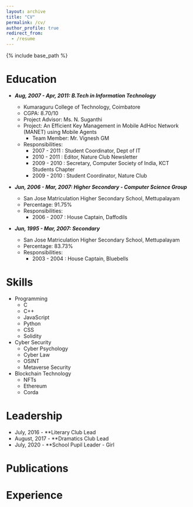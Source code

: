 ```yaml
---
layout: archive
title: "CV"
permalink: /cv/
author_profile: true
redirect_from:
  - /resume
---
```


{% include base_path %}

Education
======
    
* _**Aug, 2007 - Apr, 2011: B.Tech in Information Technology**_
  * Kumaraguru College of Technology, Coimbatore
  * CGPA: 8.70/10
  * Project Advisor: Ms. N. Suganthi
  * Project: An Efficient Key Management in Mobile AdHoc Network (MANET) using Mobile Agents
    * Team Member: Mr. Vignesh GM
  * Responsibilities:
    * 2007 - 2011 : Student Coordinator, Dept of IT
    * 2010 - 2011 : Editor, Nature Club Newsletter
    * 2009 - 2010 : Secretary, Computer Society of India, KCT Students Chapter
    * 2009 - 2010 : Student Coordinator, Nature Club
    
 * _**Jun, 2006 - Mar, 2007: Higher Secondary - Computer Science Group**_
    * San Jose Matriculation Higher Secondary School, Mettupalayam 
    * Percentage: 91.75%
    * Responsibilities:
      * 2006 - 2007 : House Captain, Daffodils
    
 * _**Jun, 1995 - Mar, 2007: Secondary**_
    * San Jose Matriculation Higher Secondary School, Mettupalayam 
    * Percentage: 83.73%
    * Responsibilities:
      * 2003 - 2004 : House Captain, Bluebells     




  
Skills
======
* Programming
   * C
   * C++
   * JavaScript
   * Python
   * CSS
   * Solidity
* Cyber Security
   * Cyber Psychology
   * Cyber Law
   * OSINT
   * Metaverse Security
 * Blockchain Technology
    * NFTs
    * Ethereum 
    * Corda
   

Leadership
======
* July, 2016 - **Literary Club Lead
* August, 2017 - **Dramatics Club Lead
* July, 2020 - **School Pupil Leader - Girl

 
Publications
======

Experience
======


  
